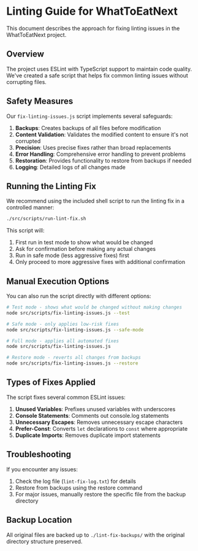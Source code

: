 # Linting Guide for WhatToEatNext

This document describes the approach for fixing linting issues in the WhatToEatNext project.

## Overview

The project uses ESLint with TypeScript support to maintain code quality. We've created a safe script that helps fix common linting issues without corrupting files.

## Safety Measures

Our `fix-linting-issues.js` script implements several safeguards:

1. **Backups**: Creates backups of all files before modification
2. **Content Validation**: Validates the modified content to ensure it's not corrupted
3. **Precision**: Uses precise fixes rather than broad replacements
4. **Error Handling**: Comprehensive error handling to prevent problems
5. **Restoration**: Provides functionality to restore from backups if needed
6. **Logging**: Detailed logs of all changes made

## Running the Linting Fix

We recommend using the included shell script to run the linting fix in a controlled manner:

```bash
./src/scripts/run-lint-fix.sh
```

This script will:

1. First run in test mode to show what would be changed
2. Ask for confirmation before making any actual changes
3. Run in safe mode (less aggressive fixes) first
4. Only proceed to more aggressive fixes with additional confirmation

## Manual Execution Options

You can also run the script directly with different options:

```bash
# Test mode - shows what would be changed without making changes
node src/scripts/fix-linting-issues.js --test

# Safe mode - only applies low-risk fixes
node src/scripts/fix-linting-issues.js --safe-mode

# Full mode - applies all automated fixes
node src/scripts/fix-linting-issues.js

# Restore mode - reverts all changes from backups
node src/scripts/fix-linting-issues.js --restore
```

## Types of Fixes Applied

The script fixes several common ESLint issues:

1. **Unused Variables**: Prefixes unused variables with underscores
2. **Console Statements**: Comments out console.log statements
3. **Unnecessary Escapes**: Removes unnecessary escape characters
4. **Prefer-Const**: Converts `let` declarations to `const` where appropriate
5. **Duplicate Imports**: Removes duplicate import statements

## Troubleshooting

If you encounter any issues:

1. Check the log file (`lint-fix-log.txt`) for details
2. Restore from backups using the restore command
3. For major issues, manually restore the specific file from the backup directory

## Backup Location

All original files are backed up to `./lint-fix-backups/` with the original directory structure preserved. 